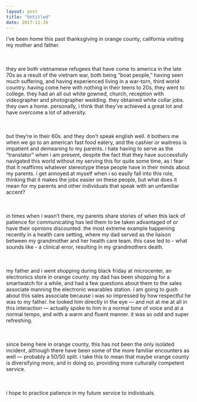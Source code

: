 ```yaml
---
layout: post
title: "Untitled"
date: 2017-11-26
---
```


i’ve been home this past thanksgiving in orange county, california visiting my mother and father.

<br /><br />they are both vietnamese refugees that have come to america in the late 70s as a result of the vietnam war, both being “boat people,” having seen much suffering, and having experienced living in a war-torn, third world country. having come here with nothing in their teens to 20s, they went to college. they had an all out white gowned, church, reception with videographer and photographer wedding. they obtained white collar jobs. they own a home. personally, i think that they’ve achieved a great lot and have overcome a lot of adversity.

<br /><br />but they’re in their 60s. and they don’t speak english well. it bothers me when we go to an american fast food eatery, and the cashier or waitress is impatient and demeaning to my parents. i hate having to serve as the “translator” when i am present, despite the fact that they have successfully navigated this world without my serving this for quite some time, as i fear that it reaffirms whatever stereotype these people have in their minds about my parents. i get annoyed at myself when i so easily fall into this role, thinking that it makes the jobs easier on these people, but what does it mean for my parents and other individuals that speak with an unfamiliar accent?

<br /><br />in times when i wasn’t there, my parents share stories of when this lack of patience for communicating has led them to be taken advantaged of or have their opinions discounted. the most extreme example happening recently in a health care setting, where my dad served as the liaison between my grandmother and her health care team. this case led to - what sounds like - a clinical error, resulting in my grandmothers death.

<br /><br />my father and i went shopping during black friday at microcenter, an electronics store in orange county. my dad has been shopping for a smartwatch for a while, and had a few questions about them to the sales associate manning the electronic wearables station. i am going to gush about this sales associate because i was so impressed by how respectful he was to my father. he looked him directly in the eye — and not at me at all in this interaction — actually spoke to him in a normal tone of voice and at a normal tempo, and with a warm and fluent manner. it was so odd and super refreshing.

<br /><br />since being here in orange county, this has not been the only isolated incident, although there have been some of the more familiar encounters as well — probably a 50/50 split. i take this to mean that maybe orange county is diversifying more, and in doing so, providing more culturally competent service. 

<br /><br />i hope to practice patience in my future service to individuals.
